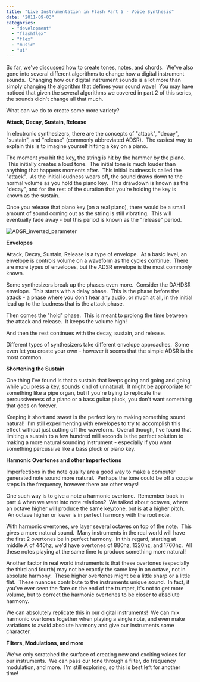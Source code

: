```yaml
---
title: "Live Instrumentation in Flash Part 5 - Voice Synthesis"
date: "2011-09-03"
categories:
  - "development"
  - "flashflex"
  - "flex"
  - "music"
  - "ui"
---
```


So far, we've discussed how to create tones, notes, and chords.  We've also gone into several different algorithms to change how a digital instrument sounds.  Changing how our digital instrument sounds is a lot more than simply changing the algorithm that defines your sound wave!  You may have noticed that given the several algorithms we covered in part 2 of this series, the sounds didn't change all that much.

What can we do to create some more variety?

**Attack, Decay, Sustain, Release**

In electronic synthesizers, there are the concepts of "attack", "decay", "sustain", and "release" (commonly abbreviated ADSR).  The easiest way to explain this is to imagine yourself hitting a key on a piano.

The moment you hit the key, the string is hit by the hammer by the piano.  This initially creates a loud tone.  The initial tone is much louder than anything that happens moments after.  This initial loudness is called the "attack".  As the initial loudness wears off, the sound draws down to the normal volume as you hold the piano key.  This drawdown is known as the "decay", and for the rest of the duration that you're holding the key is known as the sustain.

Once you release that piano key (on a real piano), there would be a small amount of sound coming out as the string is still vibrating.  This will eventually fade away - but this period is known as the "release" period.

![ADSR_inverted_parameter](https://d2ypg8o05lff0b.cloudfront.net/wp-content/uploads/2011/09/ADSR_inverted_parameter.png)

**Envelopes**

Attack, Decay, Sustain, Release is a type of envelope.  At a basic level, an envelope is controls volume on a waveform as the cycles continue.  There are more types of envelopes, but the ADSR envelope is the most commonly known.

Some synthesizers break up the phases even more.  Consider the DAHDSR envelope.  This starts with a delay phase.  This is the phase before the attack - a phase where you don't hear any audio, or much at all, in the initial lead up to the loudness that is the attack phase.

Then comes the "hold" phase.  This is meant to prolong the time between the attack and release.  It keeps the volume high!

And then the rest continues with the decay, sustain, and release.

Different types of synthesizers take different envelope approaches.  Some even let you create your own - however it seems that the simple ADSR is the most common.

**Shortening the Sustain**

One thing I've found is that a sustain that keeps going and going and going while you press a key, sounds kind of unnatural.  It might be appropriate for something like a pipe organ, but if you're trying to replicate the percussiveness of a piano or a bass guitar pluck, you don't want something that goes on forever.

Keeping it short and sweet is the perfect key to making something sound natural!  I'm still experimenting with envelopes to try to accomplish this effect without just cutting off the waveform.  Overall though, I've found that limiting a sustain to a few hundred milliseconds is the perfect solution to making a more natural sounding instrument - especially if you want something percussive like a bass pluck or piano key.

**Harmonic Overtones and other Imperfections**

Imperfections in the note quality are a good way to make a computer generated note sound more natural.  Perhaps the tone could be off a couple steps in the frequency, however there are other ways!

One such way is to give a note a harmonic overtone.  Remember back in part 4 when we went into note relations?  We talked about octaves, where an octave higher will produce the same key/tone, but is at a higher pitch.  An octave higher or lower is in perfect harmony with the root note.

With harmonic overtones, we layer several octaves on top of the note.  This gives a more natural sound.  Many instruments in the real world will have the first 2 overtones be in perfect harmony.  In this regard, starting at middle A of 440hz, we'd have overtones of 880hz, 1320hz, and 1760hz.  All these notes playing at the same time to produce something more natural!

Another factor in real world instruments is that these overtones (especially the third and fourth) may not be exactly the same key in an octave, not in absolute harmony.  These higher overtones might be a little sharp or a little flat.  These nuances contribute to the instruments unique sound.  In fact, if you've ever seen the flare on the end of the trumpet, it's not to get more volume, but to correct the harmonic overtones to be closer to absolute harmony.

We can absolutely replicate this in our digital instruments!  We can mix harmonic overtones together when playing a single note, and even make variations to avoid absolute harmony and give our instruments some character.

**Filters, Modulations, and more**

We've only scratched the surface of creating new and exciting voices for our instruments.  We can pass our tone through a filter, do frequency modulation, and more.  I'm still exploring, so this is best left for another time!
